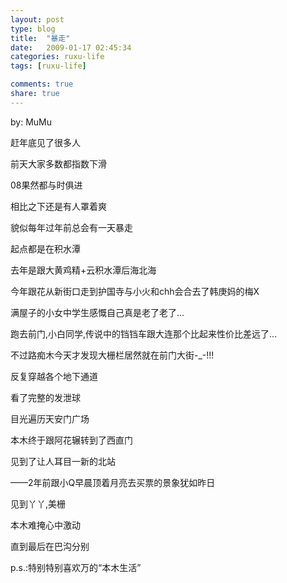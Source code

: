 ```yaml
---
layout: post
type: blog
title:  "暴走"
date:   2009-01-17 02:45:34
categories: ruxu-life
tags: [ruxu-life]

comments: true
share: true
---
```

by: MuMu

赶年底见了很多人

前天大家多数都指数下滑

08果然都与时俱进

相比之下还是有人罩着爽

貌似每年过年前总会有一天暴走

起点都是在积水潭

去年是跟大黄鸡精+云积水潭后海北海

今年跟花从新街口走到护国寺与小火和chh会合去了韩庚妈的梅X

满屋子的小女中学生感慨自己真是老了老了...

跑去前门,小白同学,传说中的铛铛车跟大连那个比起来性价比差远了...

不过路痴木今天才发现大栅栏居然就在前门大街-_-!!!

反复穿越各个地下通道

看了完整的发泄球

目光遍历天安门广场

本木终于跟阿花辗转到了西直门

见到了让人耳目一新的北站

——2年前跟小Q早晨顶着月亮去买票的景象犹如昨日

见到丫丫,美栅

本木难掩心中激动

直到最后在巴沟分别

p.s.:特别特别喜欢万的“本木生活”